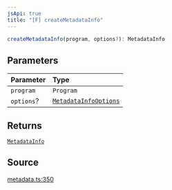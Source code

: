 ```yaml
---
jsApi: true
title: "[F] createMetadataInfo"
---
```


```ts
createMetadataInfo(program, options?): MetadataInfo
```

## Parameters

| Parameter  | Type                                                      |
| :--------- | :-------------------------------------------------------- |
| `program`  | `Program`                                                 |
| `options`? | [`MetadataInfoOptions`](Interface.MetadataInfoOptions.md) |

## Returns

[`MetadataInfo`](Interface.MetadataInfo.md)

## Source

[metadata.ts:350](https://github.com/markcowl/cadl/blob/3db15286/packages/http/src/metadata.ts#L350)
